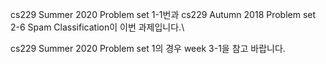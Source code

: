 cs229 Summer 2020 Problem set 1-1번과 cs229 Autumn 2018 Problem set 2-6 Spam Classification이 이번 과제입니다.\

cs229 Summer 2020 Problem set 1의 경우 week 3-1을 참고 바랍니다.
